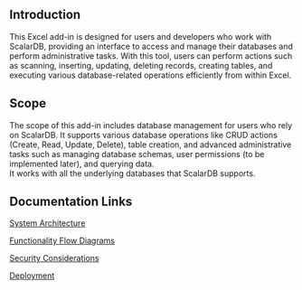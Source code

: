 
## Introduction
This Excel add-in is designed for users and developers who work with ScalarDB, providing an interface to access and manage their databases and perform administrative tasks. With this tool, users can perform actions such as scanning, inserting, updating, deleting records, creating tables, and executing various database-related operations efficiently from within Excel.

## Scope
The scope of this add-in includes database management for users who rely on ScalarDB. It supports various database operations like CRUD actions (Create, Read, Update, Delete), table creation, and advanced administrative tasks such as managing database schemas, user permissions (to be implemented later), and querying data.  
It works with all the underlying databases that ScalarDB supports.

## Documentation Links

[System Architecture](Docs/System_Architecture.md)

[Functionality Flow Diagrams](Docs/Functionality_Flow_Diagrams.md)

[Security Considerations](Docs/Security_Considerations.md)

[Deployment](Docs/Deployment.md)
